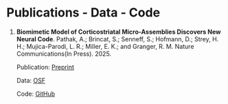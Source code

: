 # Publications - Data - Code

1. **Biomimetic Model of Corticostriatal Micro-Assemblies Discovers New Neural Code**.
   Pathak, A.; Brincat, S.; Senneff, S.; Hofmann, D.; Strey, H. H.; Mujica-Parodi, L. R.; Miller, E. K.; and Granger, R. M. Nature Communications(In Press). 2025.
   
   Publication: [Preprint](https://www.biorxiv.org/content/10.1101/2023.11.06.565902v3)

   Data: [OSF](https://osf.io/mdghu/)
  
   Code: [GitHub](https://github.com/Neuroblox/corticostriatal-circuit-notebook)
